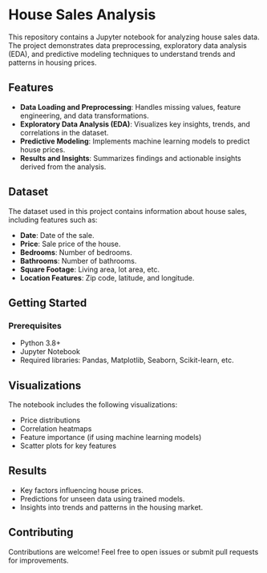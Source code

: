 # House Sales Analysis
This repository contains a Jupyter notebook for analyzing house sales data. The project demonstrates data preprocessing, exploratory data analysis (EDA), and predictive modeling techniques to understand trends and patterns in housing prices.

## Features

- **Data Loading and Preprocessing**: Handles missing values, feature engineering, and data transformations.
- **Exploratory Data Analysis (EDA)**: Visualizes key insights, trends, and correlations in the dataset.
- **Predictive Modeling**: Implements machine learning models to predict house prices.
- **Results and Insights**: Summarizes findings and actionable insights derived from the analysis.

## Dataset

The dataset used in this project contains information about house sales, including features such as:

- **Date**: Date of the sale.
- **Price**: Sale price of the house.
- **Bedrooms**: Number of bedrooms.
- **Bathrooms**: Number of bathrooms.
- **Square Footage**: Living area, lot area, etc.
- **Location Features**: Zip code, latitude, and longitude.

## Getting Started

### Prerequisites

- Python 3.8+
- Jupyter Notebook
- Required libraries: Pandas, Matplotlib, Seaborn, Scikit-learn, etc.

## Visualizations

The notebook includes the following visualizations:

- Price distributions
- Correlation heatmaps
- Feature importance (if using machine learning models)
- Scatter plots for key features

## Results

- Key factors influencing house prices.
- Predictions for unseen data using trained models.
- Insights into trends and patterns in the housing market.

## Contributing

Contributions are welcome! Feel free to open issues or submit pull requests for improvements.
